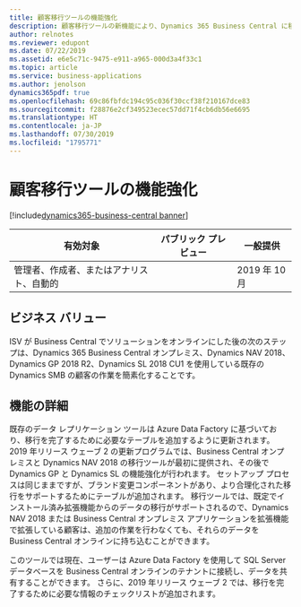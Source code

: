 ```yaml
---
title: 顧客移行ツールの機能強化
description: 顧客移行ツールの新機能により、Dynamics 365 Business Central に移行する顧客に対する移行エクスペリエンスが向上します。
author: relnotes
ms.reviewer: edupont
ms.date: 07/22/2019
ms.assetid: e6e5c71c-9475-e911-a965-000d3a4f33c1
ms.topic: article
ms.service: business-applications
ms.author: jenolson
dynamics365pdf: true
ms.openlocfilehash: 69c86fbfdc194c95c036f30ccf38f210167dce83
ms.sourcegitcommit: f28876e2cf349523ecec57dd71f4cb6db56e6695
ms.translationtype: HT
ms.contentlocale: ja-JP
ms.lasthandoff: 07/30/2019
ms.locfileid: "1795771"
---
```

# <a name="enhancements-for-customer-migration-tools"></a>顧客移行ツールの機能強化
[!include[dynamics365-business-central banner](../includes/dynamics365-business-central.md)]

| 有効対象    |  パブリック プレビュー | 一般提供 | 
| ---------- | ---------- |---------- |
|管理者、作成者、またはアナリスト、自動的|| 2019 年 10 月|


## <a name="business-value"></a>ビジネス バリュー
<!-- bv start -->
ISV が Business Central でソリューションをオンラインにした後の次のステップは、Dynamics 365 Business Central オンプレミス、Dynamics NAV 2018、Dynamics GP 2018 R2、Dynamics SL 2018 CU1 を使用している既存の Dynamics SMB の顧客の作業を簡素化することです。
<!-- bv end -->



## <a name="feature-details"></a>機能の詳細
<!--feature detail start -->
既存のデータ レプリケーション ツールは Azure Data Factory に基づいており、移行を完了するために必要なテーブルを追加するように更新されます。 2019 年リリース ウェーブ 2 の更新プログラムでは、Business Central オンプレミスと Dynamics NAV 2018 の移行ツールが最初に提供され、その後で Dynamics GP と Dynamics SL の機能強化が行われます。 セットアップ プロセスは同じままですが、ブランド変更コンポーネントがあり、より合理化された移行をサポートするためにテーブルが追加されます。 移行ツールでは、既定でインストール済み拡張機能からのデータの移行がサポートされるので、Dynamics NAV 2018 または Business Central オンプレミス アプリケーションを拡張機能で拡張している顧客は、追加の作業を行わなくても、それらのデータを Business Central オンラインに持ち込むことができます。

このツールでは現在、ユーザーは Azure Data Factory を使用して SQL Server データベースを Business Central オンラインのテナントに接続し、データを共有することができます。 さらに、2019 年リリース ウェーブ 2 では、移行を完了するために必要な情報のチェックリストが追加されます。
<!--feature detail end -->











